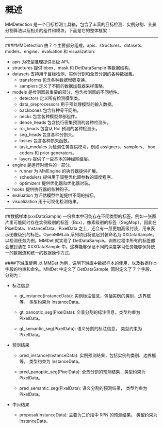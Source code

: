 # 概述 
MMDetection 是一个目标检测工具箱，包含了丰富的目标检测、实例分割、全景分割算法以及相关的组件和模块，下面是它的整体框架：

---

####MMDetection 由 7 个主要部分组成，apis、structures、datasets、models、engine、evaluation 和 visualization:
* apis 为模型推理提供高级 API。
* structures 提供 bbox、mask 和 DetDataSample 等数据结构。
* datasets 支持用于目标检测、实例分割和全景分割的各种数据集。
    * transforms 包含各种数据增强变换。
    * samplers 定义了不同的数据加载器采样策略。
* models 是检测器最重要的部分，包含检测器的不同组件。
    * detectors 定义所有检测模型类。
    * data_preprocessors 用于预处理模型的输入数据。
    * backbones 包含各种骨干网络。
    * necks 包含各种模型颈部组件。
    * dense_heads 包含执行密集预测的各种检测头。
    * roi_heads 包含从 RoI 预测的各种检测头。
    * seg_heads 包含各种分割头。
    * losses 包含各种损失函数。
    * task_modules 为检测任务提供模块，例如 assigners、samplers、 box  coders 和 prior generators。
    * layers 提供了一些基本的神经网络层。
* engine 是运行时组件的一部分。
    * runner 为 MMEngine 的执行器提供扩展。
    * schedulers 提供用于调整优化超参数的调度程序。
    * optimizers 提供优化器和优化器封装。
* hooks 提供执行器的各种钩子。
* evaluation 为评估模型性能提供不同的指标。
* visualization 用于可视化检测结果。

---
##数据样本(xxxDataSample)
一份样本中可能存在不同类型的标签，例如一张图片里可能同时存在实例级别的标签（Box），像素级别的标签（SegMap），因此在 PixelData、InstanceData、PixelData 之上，还会有一层更加高级封装，用来表示图像级别的标签。OpenMMLab 系列项目将这层封装命名为 XXDataSample。以检测任务为例，MMDet 就实现了 DetDataSample。训练过程中所有的标签都会被封装在 XXXDataSample 中，这样能够保证不同的深度学习任务能够保持统一的数据流和统一的数据操作方式。

####下游库使用
以 MMDet 为例，说明下游库中数据样本的使用，以及数据样本字段的约束和命名。MMDet 中定义了 DetDataSample, 同时定义了 7 个字段，分别为：
* 标注信息

    * gt_instance(InstanceData): 实例标注信息，包括实例的类别、边界框等， 类型约束为 InstanceData。

    * gt_panoptic_seg(PixelData): 全景分割的标注信息，类型约束为 PixelData。

    * gt_semantic_seg(PixelData): 语义分割的标注信息， 类型约束为 PixelData。

* 预测结果

    * pred_instance(InstanceData): 实例预测结果，包括实例的类别、边界框等， 类型约束为 InstanceData。
  
    * pred_panoptic_seg(PixelData): 全景分割的预测结果，类型约束为 PixelData。
  
    * pred_semantic_seg(PixelData): 语义分割的预测结果， 类型约束为 PixelData。

* 中间结果

    * proposal(InstanceData): 主要为二阶段中 RPN 的预测结果， 类型约束为 InstanceData。